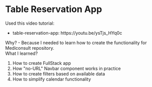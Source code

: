 # Table Reservation App

Used this video tutorial:

<ul>
  <li>table-reservation-app: https://youtu.be/ysTjs_HYq0c</li>
</ul>

Why? - Because I needed to learn how to create the functionality for Mediconsult repository.</br>
What I learned?

<ol>
  <li>How to create FullStack app</li>
  <li>How "no-URL" Navbar component works in practice</li>
  <li>How to create filters based on available data</li>
  <li>How to simplify calendar functionality</li>
</ol>
